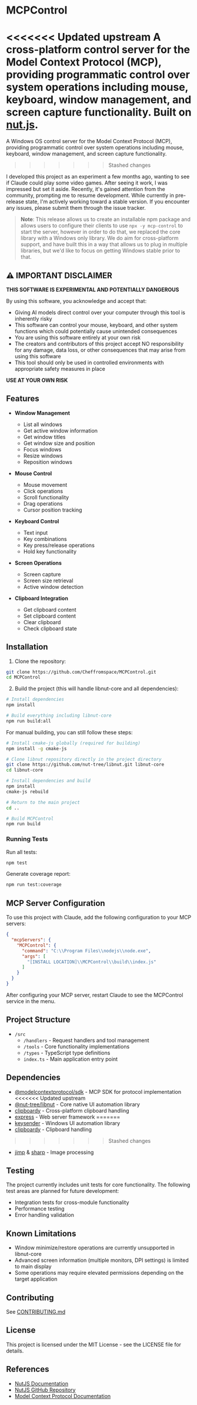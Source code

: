 # MCPControl

<<<<<<< Updated upstream
A cross-platform control server for the Model Context Protocol (MCP), providing programmatic control over system operations including mouse, keyboard, window management, and screen capture functionality. Built on [nut.js](https://nutjs.dev/).
=======
A Windows OS control server for the Model Context Protocol (MCP), providing programmatic control over system operations including mouse, keyboard, window management, and screen capture functionality.
>>>>>>> Stashed changes

I developed this project as an experiment a few months ago, wanting to see if Claude could play some video games. After seeing it work, I was impressed but set it aside. Recently, it's gained attention from the community, prompting me to resume development. While currently in pre-release state, I'm actively working toward a stable version. If you encounter any issues, please submit them through the issue tracker.

> **Note**: This release allows us to create an installable npm package and allows users to configure their clients to use `npx -y mcp-control` to start the server, however in order to do that, we replaced the core library with a Windows only library. We do aim for cross-platform support, and have built this in a way that allows us to plug in multiple libraries, but we'd like to focus on getting Windows stable prior to that. 

## ⚠️ IMPORTANT DISCLAIMER

**THIS SOFTWARE IS EXPERIMENTAL AND POTENTIALLY DANGEROUS**

By using this software, you acknowledge and accept that:

- Giving AI models direct control over your computer through this tool is inherently risky
- This software can control your mouse, keyboard, and other system functions which could potentially cause unintended consequences
- You are using this software entirely at your own risk
- The creators and contributors of this project accept NO responsibility for any damage, data loss, or other consequences that may arise from using this software
- This tool should only be used in controlled environments with appropriate safety measures in place

**USE AT YOUR OWN RISK**

## Features

- **Window Management**
  - List all windows
  - Get active window information
  - Get window titles
  - Get window size and position
  - Focus windows
  - Resize windows
  - Reposition windows

- **Mouse Control**
  - Mouse movement
  - Click operations
  - Scroll functionality
  - Drag operations
  - Cursor position tracking

- **Keyboard Control**
  - Text input
  - Key combinations
  - Key press/release operations
  - Hold key functionality

- **Screen Operations**
  - Screen capture
  - Screen size retrieval
  - Active window detection

- **Clipboard Integration**
  - Get clipboard content
  - Set clipboard content
  - Clear clipboard
  - Check clipboard state

## Installation

1. Clone the repository:
```bash
git clone https://github.com/Cheffromspace/MCPControl.git
cd MCPControl
```

2. Build the project (this will handle libnut-core and all dependencies):
```bash
# Install dependencies
npm install

# Build everything including libnut-core
npm run build:all
```

For manual building, you can still follow these steps:
```bash
# Install cmake-js globally (required for building)
npm install -g cmake-js

# Clone libnut repository directly in the project directory
git clone https://github.com/nut-tree/libnut.git libnut-core
cd libnut-core

# Install dependencies and build
npm install
cmake-js rebuild

# Return to the main project
cd ..

# Build MCPControl
npm run build
```

### Running Tests

Run all tests:
```bash
npm test
```

Generate coverage report:
```bash
npm run test:coverage
```

## MCP Server Configuration

To use this project with Claude, add the following configuration to your MCP servers:

```json
{
  "mcpServers": {
    "MCPControl": {
      "command": "C:\\Program Files\\nodejs\\node.exe",
      "args": [
        "[INSTALL LOCATION]\\MCPControl\\build\\index.js"
      ]
    }
  }
}
```

After configuring your MCP server, restart Claude to see the MCPControl service in the menu.

## Project Structure

- `/src`
  - `/handlers` - Request handlers and tool management
  - `/tools` - Core functionality implementations
  - `/types` - TypeScript type definitions
  - `index.ts` - Main application entry point

## Dependencies

- [@modelcontextprotocol/sdk](https://www.npmjs.com/package/@modelcontextprotocol/sdk) - MCP SDK for protocol implementation
<<<<<<< Updated upstream
- [@nut-tree/libnut](https://github.com/nut-tree/libnut) - Core native UI automation library
- [clipboardy](https://www.npmjs.com/package/clipboardy) - Cross-platform clipboard handling
- [express](https://expressjs.com/) - Web server framework
=======
- [keysender](https://www.npmjs.com/package/keysender) - Windows UI automation library
- [clipboardy](https://www.npmjs.com/package/clipboardy) - Clipboard handling
>>>>>>> Stashed changes
- [jimp](https://www.npmjs.com/package/jimp) & [sharp](https://www.npmjs.com/package/sharp) - Image processing

## Testing

The project currently includes unit tests for core functionality. The following test areas are planned for future development:
- Integration tests for cross-module functionality
- Performance testing
- Error handling validation

## Known Limitations

- Window minimize/restore operations are currently unsupported in libnut-core
- Advanced screen information (multiple monitors, DPI settings) is limited to main display
- Some operations may require elevated permissions depending on the target application

## Contributing

See [CONTRIBUTING.md](CONTRIBUTING.md)

## License

This project is licensed under the MIT License - see the LICENSE file for details.

## References

- [NutJS Documentation](https://nutjs.dev/)
- [NutJS GitHub Repository](https://github.com/nut-tree/nut.js)
- [Model Context Protocol Documentation](https://modelcontextprotocol.github.io/)
